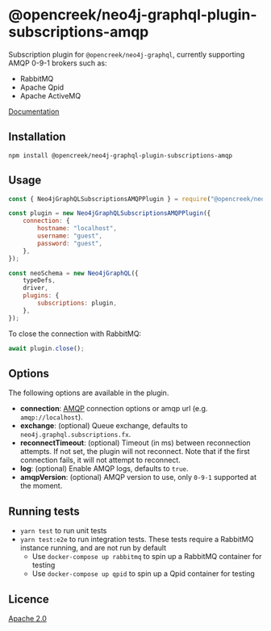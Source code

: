 # @opencreek/neo4j-graphql-plugin-subscriptions-amqp

Subscription plugin for `@opencreek/neo4j-graphql`, currently supporting AMQP 0-9-1 brokers such as:

-   RabbitMQ
-   Apache Qpid
-   Apache ActiveMQ

[Documentation](https://neo4j.com/docs/graphql-manual/current/subscriptions/)

## Installation

```
npm install @opencreek/neo4j-graphql-plugin-subscriptions-amqp
```

## Usage

```javascript
const { Neo4jGraphQLSubscriptionsAMQPPlugin } = require("@opencreek/neo4j-graphql-plugin-subscriptions-amqp");

const plugin = new Neo4jGraphQLSubscriptionsAMQPPlugin({
    connection: {
        hostname: "localhost",
        username: "guest",
        password: "guest",
    },
});

const neoSchema = new Neo4jGraphQL({
    typeDefs,
    driver,
    plugins: {
        subscriptions: plugin,
    },
});
```

To close the connection with RabbitMQ:

```javascript
await plugin.close();
```

## Options

The following options are available in the plugin.

-   **connection**: [AMQP](https://www.npmjs.com/package/amqplib) connection options or amqp url (e.g. `amqp://localhost`).
-   **exchange**: (optional) Queue exchange, defaults to `neo4j.graphql.subscriptions.fx`.
-   **reconnectTimeout**: (optional) Timeout (in ms) between reconnection attempts. If not set, the plugin will not reconnect. Note that if the first connection fails, it will not attempt to reconnect.
-   **log**: (optional) Enable AMQP logs, defaults to `true`.
-   **amqpVersion**: (optional) AMQP version to use, only `0-9-1` supported at the moment.

## Running tests

-   `yarn test` to run unit tests
-   `yarn test:e2e` to run integration tests. These tests require a RabbitMQ instance running, and are not run by default
    -   Use `docker-compose up rabbitmq` to spin up a RabbitMQ container for testing
    -   Use `docker-compose up qpid` to spin up a Qpid container for testing

## Licence

[Apache 2.0](https://github.com/neo4j/graphql/blob/master/packages/graphql-plugin-auth/LICENSE.txt)

